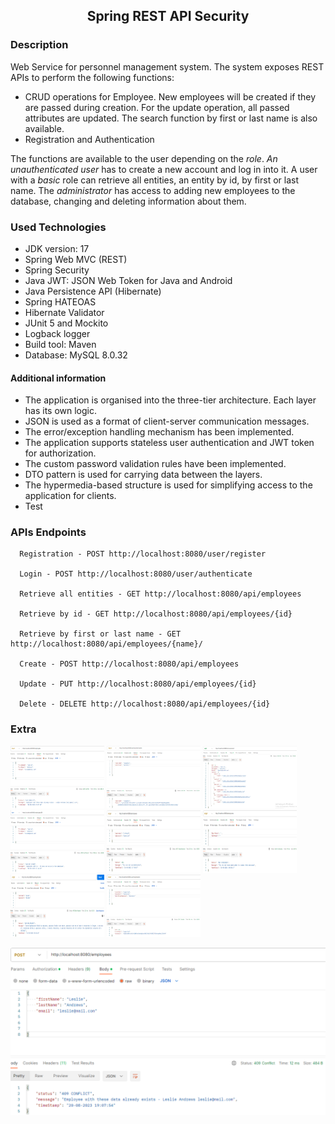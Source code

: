 <h2 align="center">Spring REST API Security</h2>

### Description 
Web Service for personnel management system.
The system exposes REST APIs to perform the following functions:
 - CRUD operations for Employee. New employees will be created if they are passed during creation.
   For the update operation, all passed attributes are updated. The search function by first or last name is also available.
 - Registration and Authentication

The functions are available to the user depending on the *role*.
*An unauthenticated user* has to create a new account and log in into it. A user with a *basic* role can retrieve all entities, an entity by id, by first or last name.
The *administrator* has access to adding new employees to the database, changing and deleting information about them.


### Used Technologies
* JDK version: 17
* Spring Web MVC (REST)
* Spring Security
* Java JWT: JSON Web Token for Java and Android
* Java Persistence API (Hibernate)
* Spring HATEOAS
* Hibernate Validator
* JUnit 5 and Mockito
* Logback logger
* Build tool: Maven
* Database: MySQL 8.0.32

#### Additional information
   * The application is organised into the three-tier architecture. Each layer has its own logic.
   * JSON is used as a format of client-server communication messages.
   * The error/exception handling mechanism has been implemented.
   * The application supports stateless user authentication and JWT token for authorization.
   * The custom password validation rules have been implemented.
   * DTO pattern is used for carrying data between the layers.
   * The hypermedia-based structure is used for simplifying access to the application for clients.
   * Test

### APIs Endpoints

      Registration - POST http://localhost:8080/user/register

      Login - POST http://localhost:8080/user/authenticate

      Retrieve all entities - GET http://localhost:8080/api/employees

      Retrieve by id - GET http://localhost:8080/api/employees/{id}

      Retrieve by first or last name - GET http://localhost:8080/api/employees/{name}/

      Create - POST http://localhost:8080/api/employees

      Update - PUT http://localhost:8080/api/employees/{id}

      Delete - DELETE http://localhost:8080/api/employees/{id}

### Extra
<img height="100" src="screenshots\already-exists.png" title="already-exists" width="150"/>
<img height="100" src="screenshots\authentication.png" title="authentication" width="150"/>
<img height="100" src="screenshots\by-id.png" title="by-id" width="150"/>
<img height="100" src="screenshots\does-not-exist.png" title="does not exist" width="150"/>
<img height="100" src="screenshots\not-authenticated.png" title="not-authenticated" width="150"/>
<img height="100" src="screenshots\not-authorized.png" title="not-authorized" width="150"/>
<img height="100" src="screenshots\registration-errors.png" title="registration-errors" width="150"/>
<img height="100" src="screenshots\registration.png" title="registration" width="150"/>


![already-exists](/screenshots/already-exists.png) 









      
      
      

  
